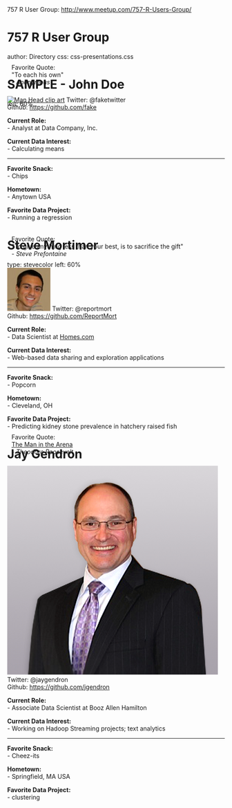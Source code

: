 
<div class="lowerbranding">
757 R User Group: <a href="http://www.meetup.com/757-R-Users-Group/">http://www.meetup.com/757-R-Users-Group/</a>
</div>

757 R User Group
========================================
author: Directory
css: css-presentations.css

SAMPLE - John Doe
========================================
left: 60%

<div class="footer" style="margin-top:-125px; padding: 10px;">
  Favorite Quote:<br>
  "To each his own"</br>- <i>Anonymous</i>
</div>

<div class="photobanner">
  <p>
    <a href="http://www.clker.com/cliparts/4/f/1/6/11949845231298100123head3.svg.thumb.png"><img src='http://www.clker.com/cliparts/4/f/1/6/11949845231298100123head3.svg.thumb.png' alt='Man Head clip art'/></a>
    <span>Twitter: @faketwitter</span>
    </br>
    <span class="item2">Github: <a href="http://www.github.com">https://github.com/fake</a></span>
  </p>
</div>

<b>Current Role:</b></br>
\- Analyst at Data Company, Inc.<br>
  
<b>Current Data Interest:</b></br>
\- Calculating means<br>

***

<b>Favorite Snack:</b></br>
\- Chips

<b>Hometown:</b></br>
\- Anytown USA<br>

<b>Favorite Data Project:</b></br>
<span style="word-wrap: break-word;">\- Running a regression</span>


Steve Mortimer
========================================
type: stevecolor
left: 60%

<div class="footer" style="margin-top:-100px; padding: 10px;">
  Favorite Quote:<br>
  "To give anything less than your best, is to sacrifice the gift"</br>- <i>Steve Prefontaine</i><br>
</div>

<div class="photobanner">
  <p>
    <img src="./pictures/steve-mortimer.jpg">
    <span>Twitter: @reportmort</span>
    </br>
    <span class="item2">Github: <a href="https://github.com/ReportMort">https://github.com/ReportMort</a></span>
  </p>
</div>

<b>Current Role:</b></br>
\- Data Scientist at <a href="http://www.homes.com">Homes.com</a><br>
  
<b>Current Data Interest:</b></br>
\- Web-based data sharing and exploration applications<br>

***

<b>Favorite Snack:</b></br>
\- Popcorn

<b>Hometown:</b></br>
\- Cleveland, OH<br>

<b>Favorite Data Project:</b></br>
<span style="word-wrap: break-word;">\- Predicting kidney stone prevalence in hatchery raised fish</span>

Jay Gendron
========================================
left: 60%

<div class="footer" style="margin-top:-125px; padding: 10px;">
  Favorite Quote:<br>
  <a href="http://cdn.shopify.com/s/files/1/1033/4649/products/speechted_1024x1024.jpg?v=1445665300">The Man in the Arena</a></br>- <i>Theodore Roosevelt</i><br>
</div>

<div class="photobanner">
  <p>
    <img src="./pictures/JayGendron.png"><br>
    <span>Twitter: @jaygendron</span>
    </br>
    <span class="item2">Github: <a href="https://github.com/jgendron">https://github.com/jgendron</a></span>
  </p>
</div>

<b>Current Role:</b></br>
\- Associate Data Scientist at Booz Allen Hamilton<br>
  
<b>Current Data Interest:</b></br>
\- Working on Hadoop Streaming projects; text analytics<br>

***

<b>Favorite Snack:</b></br>
\- Cheez-its

<b>Hometown:</b></br>
\- Springfield, MA USA<br>

<b>Favorite Data Project:</b></br>
<span style="word-wrap: break-word;">\- clustering</span>
